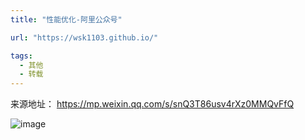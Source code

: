 ```yaml
---
title: "性能优化-阿里公众号"

url: "https://wsk1103.github.io/"

tags:
  - 其他
  - 转载
---
```


来源地址： https://mp.weixin.qq.com/s/snQ3T86usv4rXz0MMQvFfQ

![image](https://raw.githubusercontent.com/wsk1103/images/master/other/QQ图片20191121212106.png)


